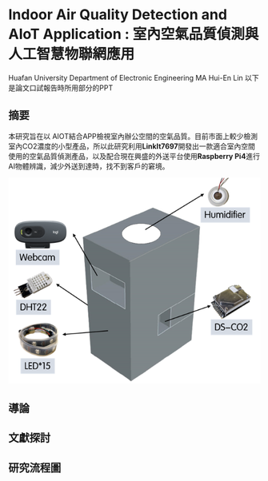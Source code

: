 # Indoor Air Quality Detection and AIoT Application  : 室內空氣品質偵測與人工智慧物聯網應用 
Huafan University Department of Electronic Engineering MA Hui-En Lin
以下是論文口試報告時所用部分的PPT

## 摘要
本研究旨在以 AIOT結合APP檢視室內辦公空間的空氣品質。目前市面上較少檢測室內CO2濃度的小型產品，所以此研究利用**LinkIt7697**開發出一款適合室內空間使用的空氣品質偵測產品，以及配合現在興盛的外送平台使用**Raspberry Pi4**進行AI物體辨識，減少外送到達時，找不到客戶的窘境。

![image](https://github.com/FeenLin/Master_of_Science_thesis/blob/master/Picture/1.png)

## 導論


## 文獻探討


## 研究流程圖


